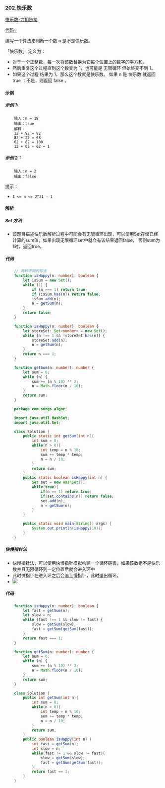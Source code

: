 ### 202.快乐数

[快乐数-力扣链接](https://leetcode.cn/problems/happy-number/description/)

[代码&#x1F4A1;](./03.快乐数.ts)

编写一个算法来判断一个数 n 是不是快乐数。

「快乐数」 定义为：

- 对于一个正整数，每一次将该数替换为它每个位置上的数字的平方和。
- 然后重复这个过程直到这个数变为 1，也可能是 无限循环 但始终变不到 1。
- 如果这个过程 结果为 1，那么这个数就是快乐数。
如果 n 是 快乐数 就返回 true ；不是，则返回 false 。

#### 示例
##### 示例 1:
```shell
    输入：n = 19
    输出：true
    解释：
    12 + 92 = 82
    82 + 22 = 68
    62 + 82 = 100
    12 + 02 + 02 = 1
```

##### 示例 2：
```shell
    输入：n = 2
    输出：false
```

提示：

- `1 <= n <= 2^31 - 1`

#### 解析
##### Set 方法

- 该题目描述快乐数解析过程中可能会有无限循环出现，可以使用Set存储已经计算的sum值，如果出现无限循环set中就会有该结果返回false， 否则sum为1时，返回true。

##### 代码

```typescript
    // 两种不同的写法 
    function isHappy(n: number): boolean {
        let isSum = new Set();
        while (1) {
            if (n === 1) return true;
            if (isSum.has(n)) return false;
            isSum.add(n);
            n = getSum(n);
        }
        return false;
    }

    function isHappy(n: number): boolean {
        let storeSet: Set<number> = new Set();
        while (n !== 1 && !storeSet.has(n)) {
            storeSet.add(n);
            n = getSum(n);
        }
        return n === 1;
    }

    function getSum(n: number): number {
        let sum = 0;
        while (n) {
            sum += (n % 10) ** 2;
            n = Math.floor(n / 10);
        }
        return sum;
    }

```

```java
    package com.songs.algor;

    import java.util.HashSet;
    import java.util.Set;

    class Solution {
        public static int getSum(int n){
            int sum = 0;
            while(n > 0){
                int temp = n % 10;
                sum += temp * temp;
                n = n / 10;
            }
            return sum;
        }
        public static boolean isHappy(int n) {
            Set set = new HashSet();
            while(true){
                if(n == 1) return true;
                if(set.contains(n)) return false;
                set.add(n);
                n = getSum(n);
            }
        }

        public static void main(String[] args) {
            System.out.println(isHappy(19));
        }
    }
```
##### 快慢指针法

- 快慢指针法，可以使用快慢指针模拟构建一个循环链表，如果该数组不是快乐数并且无限循环到一定位置后就会进入环中
- 此时快指针在进入环之后会追上慢指针，此时退出循环。
- ![](https://assets.leetcode-cn.com/solution-static/202/202_fig2.png)

##### 代码
```typescript
    function isHappy(n: number): boolean {
        let fast = getSum(n);
        let slow = n;
        while (fast !== 1 && slow != fast) {
            slow = getSum(slow);
            fast = getSum(getSum(fast));
        }
        return fast === 1;
    }

    function getSum(n: number): number {
        let sum = 0;
        while (n) {
            sum += (n % 10) ** 2;
            n = Math.floor(n / 10);
        }
        return sum;
    }
```

```Java
    class Solution {
        public int getSum(int n){
            int sum = 0;
            while(n > 0){
                int temp = n % 10;
                sum += temp * temp;
                n = n / 10;
            }
            return sum;
        }
        public boolean isHappy(int n) {
            int fast = getSum(n);
            int slow = n;
            while(fast != 1 && slow != fast){
                slow = getSum(slow);
                fast = getSum(getSum(fast));
            }
            return fast == 1;
        }
    }
```